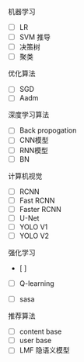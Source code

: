 机器学习
- [ ] LR
- [ ] SVM 推导
- [ ] 决策树
- [ ] 聚类

优化算法
- [ ] SGD
- [ ] Aadm

深度学习算法
- [ ] Back propogation
- [ ] CNN模型
- [ ] RNN模型
- [ ] BN

计算机视觉
- [ ] RCNN
- [ ] Fast RCNN
- [ ] Faster RCNN
- [ ] U-Net
- [ ] YOLO V1
- [ ] YOLO V2

强化学习
- [ ] 
- [ ] Q-learning
- [ ] sasa


推荐算法
- [ ] content base
- [ ] user base
- [ ] LMF 隐语义模型